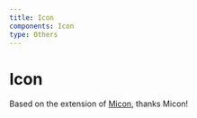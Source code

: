 ```yaml
---
title: Icon
components: Icon
type: Others
---
```


# Icon

Based on the extension of [Micon](https://github.com/xtoolkit/Micon), thanks Micon!

<IconTemplate />
